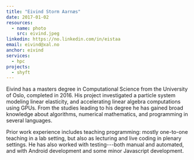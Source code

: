 ```yaml
---
title: "Eivind Storm Aarnæs"
date: 2017-01-02
resources:
  - name: photo
    src: eivind.jpeg
linkedin: https://no.linkedin.com/in/eistaa
email: eivind@xal.no
anchor: eivind
services:
  - hpc
projects:
  - shyft
---
```


Eivind has a masters degree in Computational Science from the
University of Oslo, completed in 2016. His project investigated a
particle system modeling linear elasticity, and accelerating linear
algebra computations using GPUs. From the studies leading to his
degree he has gained broad knowledge about algorithms, numerical
mathematics, and programming in several languages.

<!--more-->

Prior work experience includes teaching programming: mostly one-to-one
teaching in a lab setting, but also as lecturing and live coding in
plenary settings. He has also worked with testing---both manual and
automated, and with Android development and some minor Javascript
development.

